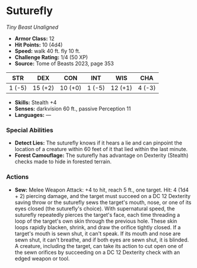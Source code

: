 # Suturefly

*Tiny* *Beast* *Unaligned*

- **Armor Class:** 12
- **Hit Points:** 10 (4d4)
- **Speed:** walk 40 ft. fly 10 ft.
- **Challenge Rating:** 1/4 (50 XP)
- **Source:** Tome of Beasts 2023, page 353

| STR | DEX | CON | INT | WIS | CHA |
| --- | --- | --- | --- | --- | --- |
| 1 (-5) | 15 (+2) | 10 (+0) | 1 (-5) | 12 (+1) | 4 (-3) |

- **Skills:** Stealth +4
- **Senses:** darkvision 60 ft., passive Perception 11
- **Languages:** —

### Special Abilities

- **Detect Lies:** The suturefly knows if it hears a lie and can pinpoint the location of a creature within 60 feet of it that lied within the last minute.
- **Forest Camouflage:** The suturefly has advantage on Dexterity (Stealth) checks made to hide in forested terrain.

### Actions

- **Sew:** Melee Weapon Attack: +4 to hit, reach 5 ft., one target. Hit: 4 (1d4 + 2) piercing damage, and the target must succeed on a DC 12 Dexterity saving throw or the suturefly sews the target's mouth, nose, or one of its eyes closed (the suturefly's choice). With supernatural speed, the suturefly repeatedly pierces the target's face, each time threading a loop of the target's own skin through the previous hole. These skin loops rapidly blacken, shrink, and draw the orifice tightly closed. If a target's mouth is sewn shut, it can't speak. If its mouth and nose are sewn shut, it can't breathe, and if both eyes are sewn shut, it is blinded. A creature, including the target, can take its action to cut open one of the sewn orifices by succeeding on a DC 12 Dexterity check with an edged weapon or tool.
